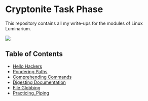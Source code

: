 # Cryptonite Task Phase

This repository contains all my write-ups for the modules of Linux Luminarium.


![](https://i.imgur.com/QevQHmx.png)

## Table of Contents
- [Hello Hackers](./Linux_Luminarium/Hello_Hackers.md)
- [Pondering Paths](./Linux_Luminarium/Pondering_Paths.md)
- [Comprehending Commands](./Linux_Luminarium/Comprehending_Commands.md)
- [Digesting Documentation](./Linux_Luminarium/Digesting_Documentation.md)
- [File Globbing](./Linux_Luminarium/File_Globbing.md)
- [Practicing_Piping](./Linux_Luminarium/Practicing_Piping.md)